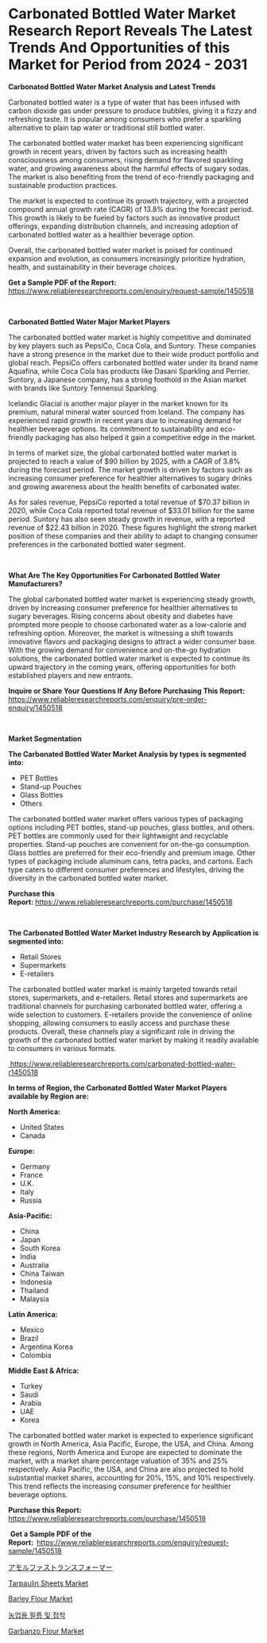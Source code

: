 <p><h1>Carbonated Bottled Water Market Research Report Reveals The Latest Trends And Opportunities of this Market for Period from 2024 - 2031</h1></p><p><strong>Carbonated Bottled Water Market Analysis and Latest Trends</strong></p>
<p><p>Carbonated bottled water is a type of water that has been infused with carbon dioxide gas under pressure to produce bubbles, giving it a fizzy and refreshing taste. It is popular among consumers who prefer a sparkling alternative to plain tap water or traditional still bottled water.</p><p>The carbonated bottled water market has been experiencing significant growth in recent years, driven by factors such as increasing health consciousness among consumers, rising demand for flavored sparkling water, and growing awareness about the harmful effects of sugary sodas. The market is also benefiting from the trend of eco-friendly packaging and sustainable production practices.</p><p>The market is expected to continue its growth trajectory, with a projected compound annual growth rate (CAGR) of 13.8% during the forecast period. This growth is likely to be fueled by factors such as innovative product offerings, expanding distribution channels, and increasing adoption of carbonated bottled water as a healthier beverage option.</p><p>Overall, the carbonated bottled water market is poised for continued expansion and evolution, as consumers increasingly prioritize hydration, health, and sustainability in their beverage choices.</p></p>
<p><strong>Get a Sample PDF of the Report:&nbsp;</strong> <a href="https://www.reliableresearchreports.com/enquiry/request-sample/1450518">https://www.reliableresearchreports.com/enquiry/request-sample/1450518</a></p>
<p>&nbsp;</p>
<p><strong>Carbonated Bottled Water Major Market Players</strong></p>
<p><p>The carbonated bottled water market is highly competitive and dominated by key players such as PepsiCo, Coca Cola, and Suntory. These companies have a strong presence in the market due to their wide product portfolio and global reach. PepsiCo offers carbonated bottled water under its brand name Aquafina, while Coca Cola has products like Dasani Sparkling and Perrier. Suntory, a Japanese company, has a strong foothold in the Asian market with brands like Suntory Tennensui Sparkling.</p><p>Icelandic Glacial is another major player in the market known for its premium, natural mineral water sourced from Iceland. The company has experienced rapid growth in recent years due to increasing demand for healthier beverage options. Its commitment to sustainability and eco-friendly packaging has also helped it gain a competitive edge in the market.</p><p>In terms of market size, the global carbonated bottled water market is projected to reach a value of $90 billion by 2025, with a CAGR of 3.8% during the forecast period. The market growth is driven by factors such as increasing consumer preference for healthier alternatives to sugary drinks and growing awareness about the health benefits of carbonated water.</p><p>As for sales revenue, PepsiCo reported a total revenue of $70.37 billion in 2020, while Coca Cola reported total revenue of $33.01 billion for the same period. Suntory has also seen steady growth in revenue, with a reported revenue of $22.43 billion in 2020. These figures highlight the strong market position of these companies and their ability to adapt to changing consumer preferences in the carbonated bottled water segment.</p></p>
<p>&nbsp;</p>
<p><strong>What Are The Key Opportunities For Carbonated Bottled Water Manufacturers?</strong></p>
<p><p>The global carbonated bottled water market is experiencing steady growth, driven by increasing consumer preference for healthier alternatives to sugary beverages. Rising concerns about obesity and diabetes have prompted more people to choose carbonated water as a low-calorie and refreshing option. Moreover, the market is witnessing a shift towards innovative flavors and packaging designs to attract a wider consumer base. With the growing demand for convenience and on-the-go hydration solutions, the carbonated bottled water market is expected to continue its upward trajectory in the coming years, offering opportunities for both established players and new entrants.</p></p>
<p><strong>Inquire or Share Your Questions If Any Before Purchasing This Report:</strong> <a href="https://www.reliableresearchreports.com/enquiry/pre-order-enquiry/1450518">https://www.reliableresearchreports.com/enquiry/pre-order-enquiry/1450518</a></p>
<p>&nbsp;</p>
<p><strong>Market Segmentation</strong></p>
<p><strong>The Carbonated Bottled Water Market Analysis by types is segmented into:</strong></p>
<p><ul><li>PET Bottles</li><li>Stand-up Pouches</li><li>Glass Bottles</li><li>Others</li></ul></p>
<p><p>The carbonated bottled water market offers various types of packaging options including PET bottles, stand-up pouches, glass bottles, and others. PET bottles are commonly used for their lightweight and recyclable properties. Stand-up pouches are convenient for on-the-go consumption. Glass bottles are preferred for their eco-friendly and premium image. Other types of packaging include aluminum cans, tetra packs, and cartons. Each type caters to different consumer preferences and lifestyles, driving the diversity in the carbonated bottled water market.</p></p>
<p><strong>Purchase this Report:&nbsp;</strong><a href="https://www.reliableresearchreports.com/purchase/1450518">https://www.reliableresearchreports.com/purchase/1450518</a></p>
<p>&nbsp;</p>
<p><strong>The Carbonated Bottled Water Market Industry Research by Application is segmented into:</strong></p>
<p><ul><li>Retail Stores</li><li>Supermarkets</li><li>E-retailers</li></ul></p>
<p><p>The carbonated bottled water market is mainly targeted towards retail stores, supermarkets, and e-retailers. Retail stores and supermarkets are traditional channels for purchasing carbonated bottled water, offering a wide selection to customers. E-retailers provide the convenience of online shopping, allowing consumers to easily access and purchase these products. Overall, these channels play a significant role in driving the growth of the carbonated bottled water market by making it readily available to consumers in various formats.</p></p>
<p><a href="https://www.reliableresearchreports.com/carbonated-bottled-water-r1450518">&nbsp;https://www.reliableresearchreports.com/carbonated-bottled-water-r1450518</a></p>
<p><strong>In terms of Region, the Carbonated Bottled Water Market Players available by Region are:</strong></p>
<p>
    <p> <strong> North America: </strong>
        <ul>
            <li>United States</li>
            <li>Canada</li>
        </ul>
        </p> 
    <p> <strong> Europe: </strong>
        <ul>
            <li>Germany</li>
            <li>France</li>
            <li>U.K.</li>
            <li>Italy</li>
            <li>Russia</li>
        </ul>
        </p> 
    <p> <strong> Asia-Pacific: </strong>
        <ul>
            <li>China</li>
            <li>Japan</li>
            <li>South Korea</li>
            <li>India</li>
            <li>Australia</li>
            <li>China Taiwan</li>
            <li>Indonesia</li>
            <li>Thailand</li>
            <li>Malaysia</li>
        </ul>
        </p> 
    <p> <strong> Latin America: </strong>
        <ul>
            <li>Mexico</li>
            <li>Brazil</li>
            <li>Argentina Korea</li>
            <li>Colombia</li>
        </ul>
        </p> 
    <p> <strong> Middle East & Africa: </strong>
        <ul>
            <li>Turkey</li>
            <li>Saudi</li>
            <li>Arabia</li>
            <li>UAE</li>
            <li>Korea</li>
        </ul>
    </p>
    </p>
<p><p>The carbonated bottled water market is expected to experience significant growth in North America, Asia Pacific, Europe, the USA, and China. Among these regions, North America and Europe are expected to dominate the market, with a market share percentage valuation of 35% and 25% respectively. Asia Pacific, the USA, and China are also projected to hold substantial market shares, accounting for 20%, 15%, and 10% respectively. This trend reflects the increasing consumer preference for healthier beverage options.</p></p>
<p><strong>Purchase this Report: </strong><a href="https://www.reliableresearchreports.com/purchase/1450518">https://www.reliableresearchreports.com/purchase/1450518</a></p>
<p>&nbsp;<strong>Get a Sample PDF of the Report:&nbsp;&nbsp;</strong><a href="https://www.reliableresearchreports.com/enquiry/request-sample/1450518">https://www.reliableresearchreports.com/enquiry/request-sample/1450518</a></p>
<p><strong></strong></p>
<p><p><a href="https://github.com/xemfu2379520/Market-Research-Report-List-1/blob/main/897156318863.md">アモルファストランスフォーマー</a></p><p><a href="https://issuu.com/reportprime-2/docs/tarpaulin-sheets-market-size-2030.pptx">Tarpaulin Sheets Market</a></p><p><a href="https://github.com/cecuraprangm/Market-Research-Report-List-2/blob/main/barley-flour-market.md">Barley Flour Market</a></p><p><a href="https://github.com/khytkeqagplkzqvh/Market-Research-Report-List-1/blob/main/186791917636.md">농업용 필름 및 접착</a></p><p><a href="https://github.com/fiixsa/Market-Research-Report-List-2/blob/main/garbanzo-flour-market.md">Garbanzo Flour Market</a></p></p>